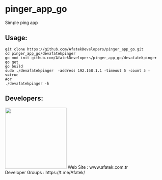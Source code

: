 # pinger_app_go

Simple ping app

## Usage:

```shell
git clone https://github.com/AfatekDevelopers/pinger_app_go.git
cd pinger_app_go/devafatekpinger
go mod init github.com/AfatekDevelopers/pinger_app_go/devafatekpinger
go get
go build
sudo ./devafatekpinger  -address 192.168.1.1 -timeout 5 -count 5 -v=true
#or
./devafatekpinger -h
```

## Developers:
<img src="https://github.com/AfatekDevelopers/companyfiles/blob/master/afatek-logo.png?raw=true" width="200"/>
Web Site        : www.afatek.com.tr <br />
Developer Groups : https://t.me/Afatek/ <br />
